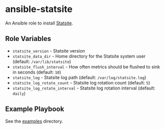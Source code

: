 # ansible-statsite

An Ansible role to install [Statsite](https://github.com/armon/statsite).

## Role Variables

- `statsite_version` - Statsite version
- `statsite_data_dir` - Home directory for the Statsite system user (default: `/var/lib/statsite`)
- `statsite_flush_interval` - How often metrics should be flushed to sink in seconds (default: `10`)
- `statsite_log` - Statsite log path (default: `/var/log/statsite.log`)
- `statsite_log_rotate_count` - Statsite log rotation count (default: `5`)
- `statsite_log_rotate_interval` - Statsite log rotation interval (default: `daily`)

## Example Playbook

See the [examples](./examples/) directory.

